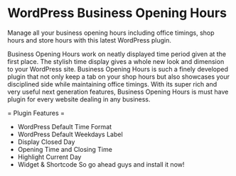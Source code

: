 # WordPress Business Opening Hours

Manage all your business opening hours including office timings, shop hours and store hours with this latest WordPress plugin.

Business Opening Hours work on neatly displayed time period given at the first place. The stylish time display gives a whole new look and dimension to your WordPress site. Business Opening Hours is such a finely developed plugin that not only keep a tab on your shop hours but also showcases your disciplined side while maintaining office timings.
With its super rich and very useful next generation features, Business Opening Hours is must have plugin for every website dealing in any business.

= Plugin Features =
* WordPress Default Time Format 
* WordPress Default Weekdays Label
* Display Closed Day
* Opening Time and Closing Time
* Highlight Current Day
* Widget & Shortcode
So go ahead guys and install it now!